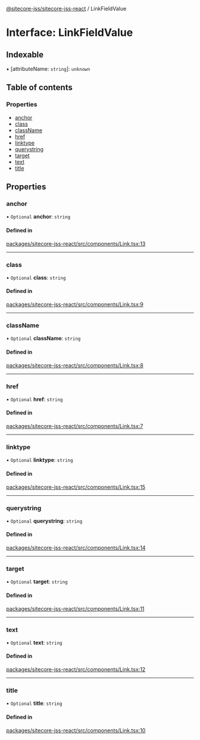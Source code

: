 [@sitecore-jss/sitecore-jss-react](../README.md) / LinkFieldValue

# Interface: LinkFieldValue

## Indexable

▪ [attributeName: `string`]: `unknown`

## Table of contents

### Properties

- [anchor](LinkFieldValue.md#anchor)
- [class](LinkFieldValue.md#class)
- [className](LinkFieldValue.md#classname)
- [href](LinkFieldValue.md#href)
- [linktype](LinkFieldValue.md#linktype)
- [querystring](LinkFieldValue.md#querystring)
- [target](LinkFieldValue.md#target)
- [text](LinkFieldValue.md#text)
- [title](LinkFieldValue.md#title)

## Properties

### anchor

• `Optional` **anchor**: `string`

#### Defined in

[packages/sitecore-jss-react/src/components/Link.tsx:13](https://github.com/Sitecore/jss/blob/50ff8700a/packages/sitecore-jss-react/src/components/Link.tsx#L13)

___

### class

• `Optional` **class**: `string`

#### Defined in

[packages/sitecore-jss-react/src/components/Link.tsx:9](https://github.com/Sitecore/jss/blob/50ff8700a/packages/sitecore-jss-react/src/components/Link.tsx#L9)

___

### className

• `Optional` **className**: `string`

#### Defined in

[packages/sitecore-jss-react/src/components/Link.tsx:8](https://github.com/Sitecore/jss/blob/50ff8700a/packages/sitecore-jss-react/src/components/Link.tsx#L8)

___

### href

• `Optional` **href**: `string`

#### Defined in

[packages/sitecore-jss-react/src/components/Link.tsx:7](https://github.com/Sitecore/jss/blob/50ff8700a/packages/sitecore-jss-react/src/components/Link.tsx#L7)

___

### linktype

• `Optional` **linktype**: `string`

#### Defined in

[packages/sitecore-jss-react/src/components/Link.tsx:15](https://github.com/Sitecore/jss/blob/50ff8700a/packages/sitecore-jss-react/src/components/Link.tsx#L15)

___

### querystring

• `Optional` **querystring**: `string`

#### Defined in

[packages/sitecore-jss-react/src/components/Link.tsx:14](https://github.com/Sitecore/jss/blob/50ff8700a/packages/sitecore-jss-react/src/components/Link.tsx#L14)

___

### target

• `Optional` **target**: `string`

#### Defined in

[packages/sitecore-jss-react/src/components/Link.tsx:11](https://github.com/Sitecore/jss/blob/50ff8700a/packages/sitecore-jss-react/src/components/Link.tsx#L11)

___

### text

• `Optional` **text**: `string`

#### Defined in

[packages/sitecore-jss-react/src/components/Link.tsx:12](https://github.com/Sitecore/jss/blob/50ff8700a/packages/sitecore-jss-react/src/components/Link.tsx#L12)

___

### title

• `Optional` **title**: `string`

#### Defined in

[packages/sitecore-jss-react/src/components/Link.tsx:10](https://github.com/Sitecore/jss/blob/50ff8700a/packages/sitecore-jss-react/src/components/Link.tsx#L10)
